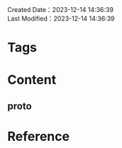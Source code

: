 Created Date：2023-12-14 14:36:39  
Last Modified：2023-12-14 14:36:39

# Tags

# Content
## proto
# Reference
